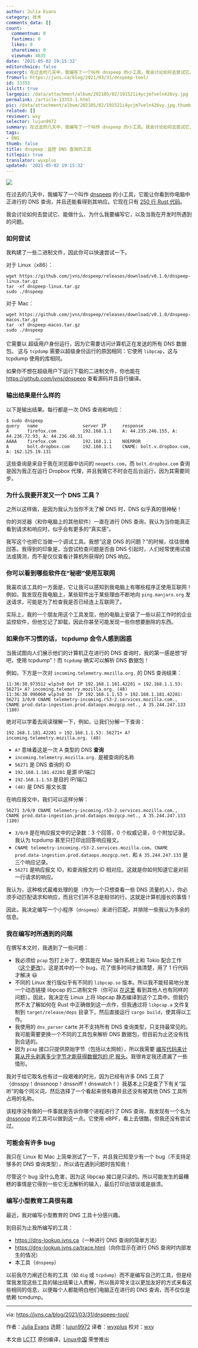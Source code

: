 ```yaml
---
author: Julia Evans
category: 技术
comments_data: []
count:
  commentnum: 0
  favtimes: 0
  likes: 0
  sharetimes: 0
  viewnum: 4635
date: '2021-05-02 19:15:32'
editorchoice: false
excerpt: 在过去的几天中，我编写了一个叫作 dnspeep 的小工具。我会讨论如何去尝试它、能做什么、为什么我要编写它，以及当我在开发时所遇到的问题。
fromurl: https://jvns.ca/blog/2021/03/31/dnspeep-tool/
id: 13353
islctt: true
largepic: /data/attachment/album/202105/02/191521i4ycjm7veln426vy.jpg
permalink: /article-13353-1.html
pic: /data/attachment/album/202105/02/191521i4ycjm7veln426vy.jpg.thumb.jpg
related: []
reviewer: wxy
selector: lujun9972
summary: 在过去的几天中，我编写了一个叫作 dnspeep 的小工具。我会讨论如何去尝试它、能做什么、为什么我要编写它，以及当我在开发时所遇到的问题。
tags:
- DNS
thumb: false
title: dnspeep：监控 DNS 查询的工具
titlepic: true
translator: wyxplus
updated: '2021-05-02 19:15:32'
---
```


![](/data/attachment/album/202105/02/191521i4ycjm7veln426vy.jpg)


在过去的几天中，我编写了一个叫作 [dnspeep](https://github.com/jvns/dnspeep) 的小工具，它能让你看到你电脑中正进行的 DNS 查询，并且还能看得到其响应。它现在只有 [250 行 Rust 代码](https://github.com/jvns/dnspeep/blob/f5780dc822df5151f83703f05c767dad830bd3b2/src/main.rs)。


我会讨论如何去尝试它、能做什么、为什么我要编写它，以及当我在开发时所遇到的问题。


### 如何尝试


我构建了一些二进制文件，因此你可以快速尝试一下。


对于 Linux（x86）：



```
wget https://github.com/jvns/dnspeep/releases/download/v0.1.0/dnspeep-linux.tar.gz
tar -xf dnspeep-linux.tar.gz
sudo ./dnspeep

```

对于 Mac：



```
wget https://github.com/jvns/dnspeep/releases/download/v0.1.0/dnspeep-macos.tar.gz
tar -xf dnspeep-macos.tar.gz
sudo ./dnspeep

```

它需要以<ruby> 超级用户 <rt>  root </rt></ruby>身份运行，因为它需要访问计算机正在发送的所有 DNS 数据包。 这与 `tcpdump` 需要以超级身份运行的原因相同：它使用 `libpcap`，这与 tcpdump 使用的库相同。


如果你不想在超级用户下运行下载的二进制文件，你也能在 <https://github.com/jvns/dnspeep> 查看源码并且自行编译。


### 输出结果是什么样的


以下是输出结果。每行都是一次 DNS 查询和响应：



```
$ sudo dnspeep
query   name                 server IP      response
A       firefox.com          192.168.1.1    A: 44.235.246.155, A: 44.236.72.93, A: 44.236.48.31
AAAA    firefox.com          192.168.1.1    NOERROR
A       bolt.dropbox.com     192.168.1.1    CNAME: bolt.v.dropbox.com, A: 162.125.19.131

```

这些查询是来自于我在浏览器中访问的 `neopets.com`，而 `bolt.dropbox.com` 查询是因为我正在运行 Dropbox 代理，并且我猜它不时会在后台运行，因为其需要同步。


### 为什么我要开发又一个 DNS 工具？


之所以这样做，是因为我认为当你不太了解 DNS 时，DNS 似乎真的很神秘！


你的浏览器（和你电脑上的其他软件）一直在进行 DNS 查询，我认为当你能真正看到请求和响应时，似乎会有更多的“真实感”。


我写这个也把它当做一个调试工具。我想“这是 DNS 的问题？”的时候，往往很难回答。我得到的印象是，当尝试检查问题是否由 DNS 引起时，人们经常使用试错法或猜测，而不是仅仅查看计算机所获得的 DNS 响应。


### 你可以看到哪些软件在“秘密”使用互联网


我喜欢该工具的一方面是，它让我可以感知到我电脑上有哪些程序正使用互联网！例如，我发现在我电脑上，某些软件出于某些理由不断地向 `ping.manjaro.org` 发送请求，可能是为了检查我是否已经连上互联网了。


实际上，我的一个朋友用这个工具发现，他的电脑上安装了一些以前工作时的企业监控软件，但他忘记了卸载，因此你甚至可能发现一些你想要删除的东西。


### 如果你不习惯的话， tcpdump 会令人感到困惑


当我试图向人们展示他们的计算机正在进行的 DNS 查询时，我的第一感是想“好吧，使用 tcpdump”！而 `tcpdump` 确实可以解析 DNS 数据包！


例如，下方是一次对 `incoming.telemetry.mozilla.org.` 的 DNS 查询结果：



```
11:36:38.973512 wlp3s0 Out IP 192.168.1.181.42281 > 192.168.1.1.53: 56271+ A? incoming.telemetry.mozilla.org. (48)
11:36:38.996060 wlp3s0 In  IP 192.168.1.1.53 > 192.168.1.181.42281: 56271 3/0/0 CNAME telemetry-incoming.r53-2.services.mozilla.com., CNAME prod.data-ingestion.prod.dataops.mozgcp.net., A 35.244.247.133 (180)

```

绝对可以学着去阅读理解一下，例如，让我们分解一下查询：


`192.168.1.181.42281 > 192.168.1.1.53: 56271+ A? incoming.telemetry.mozilla.org. (48)`


* `A?` 意味着这是一次 A 类型的 DNS **查询**
* `incoming.telemetry.mozilla.org.` 是被查询的名称
* `56271` 是 DNS 查询的 ID
* `192.168.1.181.42281` 是源 IP/端口
* `192.168.1.1.53` 是目的 IP/端口
* `(48)` 是 DNS 报文长度


在响应报文中，我们可以这样分解：


`56271 3/0/0 CNAME telemetry-incoming.r53-2.services.mozilla.com., CNAME prod.data-ingestion.prod.dataops.mozgcp.net., A 35.244.247.133 (180)`


* `3/0/0` 是在响应报文中的记录数：3 个回答，0 个权威记录，0 个附加记录。我认为 tcpdump 甚至只打印出回答响应报文。
* `CNAME telemetry-incoming.r53-2.services.mozilla.com`、`CNAME prod.data-ingestion.prod.dataops.mozgcp.net.` 和 `A 35.244.247.133` 是三个响应记录。
* `56271` 是响应报文 ID，和查询报文的 ID 相对应。这就是你如何知道它是对前一行请求的响应。


我认为，这种格式最难处理的是（作为一个只想查看一些 DNS 流量的人），你必须手动匹配请求和响应，而且它们并不总是相邻的行。这就是计算机擅长的事情！


因此，我决定编写一个小程序（`dnspeep`）来进行匹配，并排除一些我认为多余的信息。


### 我在编写时所遇到的问题


在撰写本文时，我遇到了一些问题：


* 我必须给 `pcap` 包打上补丁，使其能在 Mac 操作系统上和 Tokio 配合工作（[这个更改](https://github.com/ebfull/pcap/pull/168)）。这是其中的一个 bug，花了很多时间才搞清楚，用了 1 行代码才解决 :smiley:
* 不同的 Linux 发行版似乎有不同的 `libpcap.so` 版本。所以我不能轻易地分发一个动态链接 libpcap 的二进制文件（你可以 [在这里](https://github.com/google/gopacket/issues/734) 看到其他人也有同样的问题）。因此，我决定在 Linux 上将 libpcap 静态编译到这个工具中。但我仍然不太了解如何在 Rust 中正确做到这一点作，但我通过将 `libpcap.a` 文件复制到 `target/release/deps` 目录下，然后直接运行 `cargo build`，使其得以工作。
* 我使用的 `dns_parser` carte 并不支持所有 DNS 查询类型，只支持最常见的。我可能需要更换一个不同的工具包来解析 DNS 数据包，但目前为止还没有找到合适的。
* 因为 `pcap` 接口只提供原始字节（包括以太网帧），所以我需要 [编写代码来计算从开头剥离多少字节才能获得数据包的 IP 报头](https://github.com/jvns/dnspeep/blob/f5780dc822df5151f83703f05c767dad830bd3b2/src/main.rs#L136)。我很肯定我还遗漏了一些情形。


我对于给它取名也有过一段艰难的时光，因为已经有许多 DNS 工具了（dnsspy！dnssnoop！dnssniff！dnswatch！）我基本上只是查了下有关“监听”的每个同义词，然后选择了一个看起来很有趣并且还没有被其他 DNS 工具所占用的名称。


该程序没有做的一件事就是告诉你哪个进程进行了 DNS 查询，我发现有一个名为 [dnssnoop](https://github.com/lilydjwg/dnssnoop) 的工具可以做到这一点。它使用 eBPF，看上去很酷，但我还没有尝试过。


### 可能会有许多 bug


我只在 Linux 和 Mac 上简单测试了一下，并且我已知至少有一个 bug（不支持足够多的 DNS 查询类型），所以请在遇到问题时告知我！


尽管这个 bug 没什么危害，因为这 libpcap 接口是只读的。所以可能发生的最糟糕的事情是它得到一些它无法解析的输入，最后打印出错误或是崩溃。


### 编写小型教育工具很有趣


最近，我对编写小型教育的 DNS 工具十分感兴趣。


到目前为止我所编写的工具：


* <https://dns-lookup.jvns.ca>（一种进行 DNS 查询的简单方法）
* <https://dns-lookup.jvns.ca/trace.html>（向你显示在进行 DNS 查询时内部发生的情况）
* 本工具（`dnspeep`）


以前我尽力阐述已有的工具（如 `dig` 或 `tcpdump`）而不是编写自己的工具，但是经常我发现这些工具的输出结果让人费解，所以我非常关注以更加友好的方式来看这些相同的信息，以便每个人都能明白他们电脑正在进行的 DNS 查询，而不仅仅是依赖 tcmdump。




---


via: <https://jvns.ca/blog/2021/03/31/dnspeep-tool/>


作者：[Julia Evans](https://jvns.ca/) 选题：[lujun9972](https://github.com/lujun9972) 译者：[wyxplus](https://github.com/wyxplus) 校对：[wxy](https://github.com/wxy)


本文由 [LCTT](https://github.com/LCTT/TranslateProject) 原创编译，[Linux中国](https://linux.cn/) 荣誉推出